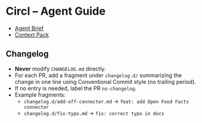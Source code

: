 # Circl – Agent Guide

- [Agent Brief](docs/ops/AGENT-BRIEF.md)
- [Context Pack](docs/ops/CONTEXT-PACK.md)

## Changelog

- **Never** modify `CHANGELOG.md` directly.
- For each PR, add a fragment under `changelog.d/` summarizing the change in one line using Conventional Commit style (no trailing period).
- If no entry is needed, label the PR `no-changelog`.
- Example fragments:
  - `changelog.d/add-off-connector.md` → `feat: add Open Food Facts connector`
  - `changelog.d/fix-typo.md` → `fix: correct typo in docs`
